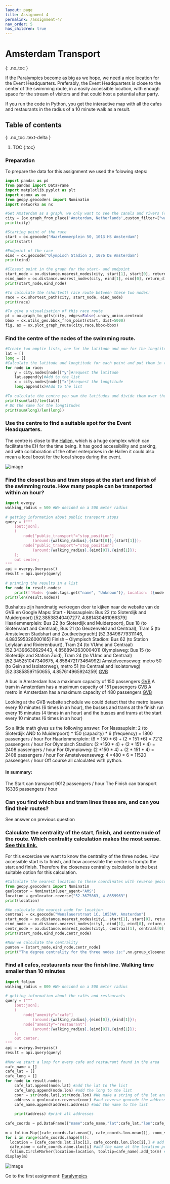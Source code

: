 ```yaml
---
layout: page
title: Assignment 4
permalink: /assignment-4/
nav_order: 5
has_children: true
---
```


# Amsterdam Transport
{: .no_toc }

If the Paralympics become as big as we hope, we need a nice location for the Event Headquarters. Preferably, the Event Headquarters is close to the center of the swimming route, in a easily accessible location, with enough space for the stream of visitors and that could host a potential after party. 

If you run the code in Python, you get the interactive map with all the cafes and restaurants in the radius of a 10 minute walk as a result.

## Table of contents
{: .no_toc .text-delta }

1. TOC
{:toc}

### Preparation

To prepare the data for this assignment we used the folowing steps:

``` python
import pandas as pd 
from pandas import DataFrame 
import matplotlib.pyplot as plt 
import osmnx as ox 
from geopy.geocoders import Nominatim 
import networkx as nx 

#Get Amsterdam as a graph, we only want to see the canals and rivers (waterways)
city = (ox.graph_from_place('Amsterdam, Netherlands',custom_filter=["waterway"])) 
print(city) 
```
```python
#Starting point of the race
start = ox.geocode("Haarlemmerplein 50, 1013 HS Amsterdam") 
print(start) 
```
```python
#Endpoint of the race
eind = ox.geocode("Olympisch Stadion 2, 1076 DE Amsterdam") 
print(eind) 
```

```python
#Closest point in the graph for the start- and endpoint 
start_node = ox.distance.nearest_nodes(city, start[1], start[0], return_dist=False) 
eind_node = ox.distance.nearest_nodes(city, eind[1], eind[0], return_dist=False) 
print(start_node,eind_node)
```

```python
#To calculate the (shortest) race route between these two nodes:
race = ox.shortest_path(city, start_node, eind_node) 
print(race)
```

```python
#To give a visualisation of this race route
pt = ox.graph_to_gdfs(city, edges=False).unary_union.centroid 
bbox = ox.utils_geo.bbox_from_point(start, dist=5000) 
fig, ax = ox.plot_graph_route(city,race,bbox=bbox)
```

### Find the centre of the nodes of the swimming route.

```python
#Create two emptie lists, one for the latitude and one for the longtitude:
lat = [] 
long = [] 
#Calculate the latitude and longtitude for each point and put them in the corresponding list:
for node in race: 
    y = city.nodes[node]["y"]#request the latitude
    lat.append(y)#Add to the list
    x = city.nodes[node]["x"]#request the longtitude
    long.append(x)#Add to the list
  
#To calculate the centre you sum the latitudes and divide them over the amount of points (calculate the average). 
print(sum(lat)/len(lat)) 
# DO the same for the longtitudes
print(sum(long)/len(long))
```

### Use the centre to find a suitable spot for the Event Headquarters.

The centre is close to the [Hallen](https://www.iamsterdam.com/uit/agenda/nachtleven/clubbing/de-hallen-amsterdam), which is a huge complex which can facilitate the EH for the time being. It has good accessibility and parking, and with collaboration of the other enterprises in de Hallen it could also mean a local boost for the local shops during the event. 

![image](https://github.com/iepebouw/data1/assets/144791642/3f5b4e56-3d4c-47a6-8bcb-d34e90ee1dc2)


### Find the closest bus and tram stops at the start and finish of the swimming route. How many people can be transported within an hour?

```python
import overpy 
walking_radius = 500 #We decided on a 500 meter radius 
 
# getting information about public transport stops 
query = f""" 
    [out:json]; 
    ( 
        node["public_transport"="stop_position"] 
            (around:{walking_radius},{start[0]},{start[1]}); 
        node["public_transport"="stop_position"] 
            (around:{walking_radius},{eind[0]},{eind[1]}); 
    ); 
    out center; 
""" 
api = overpy.Overpass() 
result = api.query(query) 
 
# printing the results in a list 
for node in result.nodes: 
    print(f'Node: {node.tags.get("name", "Unknown")}, Location: ({node.lat}, {node.lon})') 
print(len(result.nodes)) 
```
Bushaltes zijn handmatig verkregen door te kijken naar de website van de GVB en Google Maps: 
Start - Nassauplein: Bus 22 (to Sloterdijk and Muiderpoort) [52.38538340407277, 4.881430461066379] 
Haarlemmerplein: Bus 22 (to Sloterdijk and Muiderpoort), Bus 18 (to Slotervaart and Centraal), Bus 21 (to Geuzenveld and Centraal), Tram 5 (to Amstelveen Stadshart and Zoutkeetsgracht) [52.38496779311146, 4.883595326000165] 
Finish – Olympisch Stadion: Bus 62 (to Station Lelylaan and Rivierenbuurt), Tram 24 (to VUmc and Centraal)[52.34396636629443, 4.856894263000401] 
Olympiaweg: Bus 15 (to Sloterdijk and Station Zuid), Tram 24 (to VUmc and Centraal)[52.345251047340675, 4.858472173464992] 
Amstelveenseweg: metro 50 (to Gein and Isolatorweg), metro 51 (to Centraal and Isolatorweg)[52.33858597150655, 4.857614965924259] 
[GVB](https://reisinfo.gvb.nl/nl/haltes/07121)
 
A bus in Amsterdam has a maximum capacity of 150 passengers [GVB](https://over.gvb.nl/ov-in-amsterdam/voer-en-vaartuigen/bus-in-cijfers/)
A tram in Amsterdam has a maximum capacity of 151 passengers [GVB](https://over.gvb.nl/ov-in-amsterdam/voer-en-vaartuigen/tram-in-cijfers/)
A metro in Amsterdam has a maximum capacity of 480 passengers [GVB](https://over.gvb.nl/content/uploads/2018/11/Factsheet-CAF-GVB-M7-metro-voor-Amsterdam.pdf)
 
Looking at the GVB website schedule we could detact that the metro leaves every 10 minutes (6 times in an hour), the busses and trams at the finish run every 15 minutes (4 times in an hour) and the busses and trams at the start every 10 minutes (6 times in an hour) 
 
So a little math gives us the following answer: 
For Nassauplein: 2 (to Sloterdijk AND to Muiderpoort) * 150 (capacity) * 6 (frequency) = 1800 passengers / hour 
For Haarlemmerplein: (6 * 150 * 6) + (2 * 151 *6) = 7212 passengers / hour 
For Olympisch Stadion: (2 *150 * 4) + (2 * 151 * 4) = 2408 passengers / hour 
For Olympiaweg: (2 *150 * 4) + (2 * 151 * 4) = 2408 passengers / hour 
For Amstelveenseweg: 4 *480 * 6 = 11520 passengers / hour 
Off course all calculated with python.

#### In summary: 
The Start can transport 9012 passengers / hour 
The Finish can transport 16336 passengers / hour 

### Can you find which bus and tram lines these are, and can you find their routes?
See answer on previous question


### Calculate the centrality of the start, finish, and centre node of the route. Which centrality calculation makes the most sense. [See this link.](https://networkx.org/documentation/stable/reference/algorithms/centrality.html)
For this excercise we want to know the centrality of the three nodes. How accessible start is to finish, and how accessible the centre is from/to the start and finish. Therefore the closeness centrality calculation is the best suitable option for this calculation.

```python
#Calculate the nearest location to these coordinates with reverse geocoding:
from geopy.geocoders import Nominatim
geolocator = Nominatim(user_agent="AMS")
location = geolocator.reverse("52.3675863, 4.8659963")
print(location)
```
```python
#We calculate the nearest node for location
centraal = ox.geocode("Wenslauerstraat 1C, 1053AV, Amsterdam") 
start_node = ox.distance.nearest_nodes(city1, start[1], start[0], return_dist=False) 
eind_node = ox.distance.nearest_nodes(city1, eind[1], eind[0], return_dist=False) 
centr_node = ox.distance.nearest_nodes(city1, centraal[1], centraal[0], return_dist=False) 
print(start_node,eind_node,centr_node) 
```
```python
#Now we calculate the centrality
punten = [start_node,eind_node,centr_node] 
print("The degree centrality for the three nodes is:",nx.group_closeness_centrality(city1,punten))
```

### Find all cafes, restaurants near the finish line. Walking time smaller than 10 minutes
```python
import folium 
walking_radius = 800 #We decided on a 500 meter radius 
 
# getting information about the cafés and restaurants 
query = f""" 
    [out:json]; 
    ( 
        node["amenity"="cafe"] 
            (around:{walking_radius},{eind[0]},{eind[1]}); 
        node["amenity"="restaurant"] 
            (around:{walking_radius},{eind[0]},{eind[1]});       
    ); 
    out center; 
""" 
api = overpy.Overpass() 
result = api.query(query) 
 
#Now we start a loop for every cafe and restaurant found in the area 
cafe_name = [] 
cafe_lat = [] 
cafe_long = [] 
for node in result.nodes: 
    cafe_lat.append(node.lat) #add the lat to the list 
    cafe_long.append(node.lon) #add the long to the list 
    coor = str(node.lat),str(node.lon) #We make a string of the lat and the long 
    address = geolocator.reverse(coor) #and reverse geocode the address to get the name of the café as well 
    cafe_name.append(address.address) #add the name to the list 
     
    print(address) #print all addresses 
 
cafe_coords = pd.DataFrame({"name":cafe_name,"lat":cafe_lat,"lon":cafe_long}) #make a new dataframe with the café information 
 
m = folium.Map([cafe_coords.lat.mean(), cafe_coords.lon.mean()], zoom_start=15,tiles="Cartodbdark_matter") #create a map 
for i in range(cafe_coords.shape[0]): 
  location = [cafe_coords.lat.iloc[i], cafe_coords.lon.iloc[i],] # add the locations 
  cafe_name = cafe_coords.name.iloc[i] #add the name at the location points 
  folium.CircleMarker(location=location, tooltip=cafe_name).add_to(m) #add a nice marker 
display(m)
```

![image](https://github.com/iepebouw/data1/assets/145610700/b8d74cec-c4a2-48e9-a3dd-ba2d91e0746d)


Go to the first assignment: [Paralympics]({{site.baseurl}}/assignment-1)
